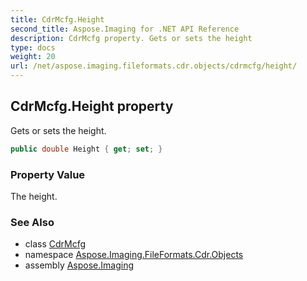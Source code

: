 ```yaml
---
title: CdrMcfg.Height
second_title: Aspose.Imaging for .NET API Reference
description: CdrMcfg property. Gets or sets the height
type: docs
weight: 20
url: /net/aspose.imaging.fileformats.cdr.objects/cdrmcfg/height/
---
```

## CdrMcfg.Height property

Gets or sets the height.

```csharp
public double Height { get; set; }
```

### Property Value

The height.

### See Also

* class [CdrMcfg](../)
* namespace [Aspose.Imaging.FileFormats.Cdr.Objects](../../cdrmcfg/)
* assembly [Aspose.Imaging](../../../)


